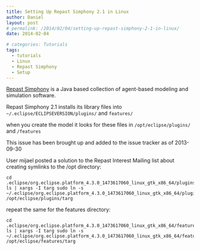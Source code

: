 ```yaml
---
title: Setting Up Repast Simphony 2.1 in Linux
author: Daniel
layout: post
# permalink: /2014/02/04/setting-up-repast-simphony-2-1-in-linux/
date: 2014-02-04

# categories: Tutorials
tags:
  - tutorials
  - Linux
  - Repast Simphony
  - Setup
---
```


[Repast Simphony](http://repast.sourceforge.net/) is a Java based collection of agent-based modeling and simulation software.

<!-- more -->

Repast Simphony 2.1 installs its library files into `~/.eclipse/ECLIPSEVERSION/plugins/` and `features/`

when you create the model it looks for these files in `/opt/eclipse/plugins/` and `/features`

This issue has been brought up and added to the issue tracker as of 2013-09-30

User mijael posted a solution to the Repast Interest Mailing list about creating symlinks to the /opt directory:

```
cd .eclipse/org.eclipse.platform_4.3.0_1473617060_linux_gtk_x86_64/plugins/
ls | xargs -I targ sudo ln -s ~/.eclipse/org.eclipse.platform_4.3.0_1473617060_linux_gtk_x86_64/plugins/targ /opt/eclipse/plugins/targ
```

repeat the same for the features directory:

```
cd .eclipse/org.eclipse.platform_4.3.0_1473617060_linux_gtk_x86_64/features/
ls | xargs -I targ sudo ln -s ~/.eclipse/org.eclipse.platform_4.3.0_1473617060_linux_gtk_x86_64/features/targ /opt/eclipse/features/targ
```